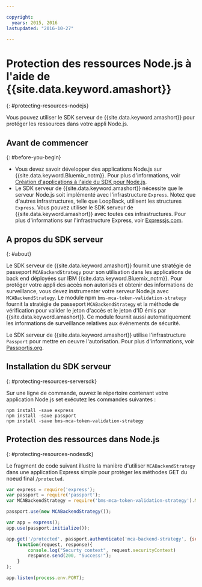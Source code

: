 ```yaml
---

copyright:
  years: 2015, 2016
lastupdated: "2016-10-27"

---
```


# Protection des ressources Node.js à l'aide de {{site.data.keyword.amashort}}
{: #protecting-resources-nodejs}


Vous pouvez utiliser le SDK serveur de {{site.data.keyword.amashort}} pour protéger les ressources dans votre appli Node.js.

## Avant de commencer
{: #before-you-begin}

* Vous devez savoir développer des applications Node.js sur {{site.data.keyword.Bluemix_notm}}. Pour plus d'informations, voir
[Création d'applications à l'aide du SDK pour Node.js](https://console.{DomainName}/docs/runtimes/nodejs/index.html#nodejs_runtime).
* Le SDK serveur de {{site.data.keyword.amashort}} nécessite que le serveur Node.js soit implémenté avec l'infrastructure `Express`. Notez
que d'autres infrastructures, telle que LoopBack, utilisent les structures `Express`. Vous pouvez utiliser le SDK serveur de
{{site.data.keyword.amashort}} avec toutes ces infrastructures. Pour plus d'informations sur l'infrastructure Express,
voir [Expressjs.com](http://expressjs.com/).

## A propos du SDK serveur
{: #about}

Le SDK serveur de {{site.data.keyword.amashort}} fournit une stratégie de passeport `MCABackendStrategy` pour son utilisation
dans les applications de back end déployées sur IBM {{site.data.keyword.Bluemix_notm}}. Pour protéger votre appli des accès non autorisés et obtenir des informations de surveillance, vous devez instrumenter votre serveur Node.js avec `MCABackendStrategy`. Le
module npm `bms-mca-token-validation-strategy` fournit la stratégie de passeport `MCABackendStrategy` et la méthode de
vérification pour valider le jeton d'accès et le jeton d'ID émis par {{site.data.keyword.amashort}}. Ce module fournit aussi automatiquement les informations de surveillance relatives aux événements de sécurité.

Le SDK serveur de {{site.data.keyword.amashort}} utilise l'infrastructure `Passport` pour mettre en oeuvre l'autorisation.  Pour plus d'informations, voir [Passportjs.org](http://passportjs.org/).

## Installation du SDK serveur
{: #protecting-resources-serversdk}

Sur une ligne de commande, ouvrez le répertoire contenant votre application Node.js set exécutez les commandes suivantes :

```
npm install -save express
npm install -save passport
npm install -save bms-mca-token-validation-strategy
```

## Protection des ressources dans Node.js
{: #protecting-resources-nodesdk}

Le fragment de code suivant illustre la manière d'utiliser `MCABackendStrategy` dans une application Express simple pour protéger les méthodes
GET du noeud final `/protected`.

```JavaScript
var express = require('express');
var passport = require('passport');
var MCABackendStrategy = require('bms-mca-token-validation-strategy').MCABackendStrategy;

passport.use(new MCABackendStrategy());

var app = express();
app.use(passport.initialize());

app.get('/protected', passport.authenticate('mca-backend-strategy', {session: false }),
    function(request, response){
		console.log("Securty context", request.securityContext)    
		response.send(200, "Success!");
    }
);

app.listen(process.env.PORT);
```
